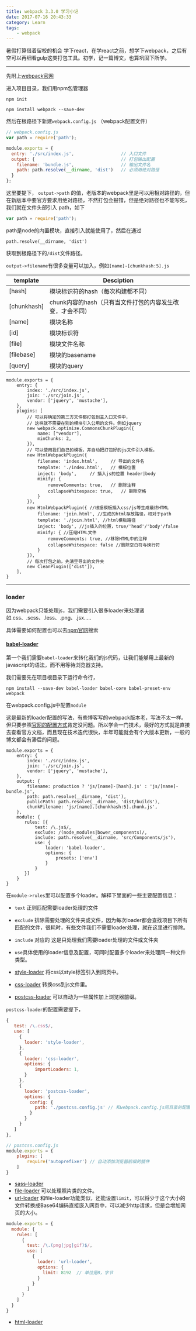 ```yaml
---
title: webpack 3.3.0 学习小记
date: 2017-07-16 20:43:33
category: Learn
tags:
    - webpack 
---
```


暑假打算借着留校的机会 学下react，在学react之前，想学下webpack，之后有空可以再细看gulp这类打包工具。初学，记一篇博文，也算巩固下所学。

-------

<!--more-->

先附上[webpack官网](https://webpack.js.org/)

进入项目目录，我们用npm包管理器

```
npm init

npm install webpack --save-dev 
```

然后在根路径下新建`webpack.config.js` （webpack配置文件）

```js
// webpack.config.js
var path = require('path');

module.exports = {
  entry: './src/index.js',                  // 入口文件
  output: {                                 // 打包输出配置
    filename: 'bundle.js',                  // 输出文件名
    path: path.resolve(__dirname, 'dist')   // 必须用绝对路径
  }
};
```

这里要提下， `output->path` 的值，老版本的webpack里是可以用相对路径的，但在新版本中要官方要求用绝对路径，不然打包会报错，但是绝对路径也不能写死，我们就在文件头部引入 path，如下
```js
var path = require('path');
```

path是node的内置模块，直接引入就能使用了，然后在通过

```
path.resolve(__dirname, 'dist')
```

获取到根路径下的`/dist`文件路径。

`output->filename`有很多变量可以加入，例如`[name]-[chunkhash:5].js`


| template | Desciption |
| --- | --- |
| [hash] | 模块标识符的hash（每次构建都不同） |
| [chunkhash] | chunk内容的hash（只有当文件打包的内容发生改变，才会不同） |
| [name] | 模块名称 |
| [id] | 模块标识符 |
| [file] | 模块文件名称 |
| [filebase] | 模块的basename |
| [query] | 模块的query |

```
module.exports = {
    entry: {
        index: './src/index.js',
        join: './src/join.js',
        vendor: ['jquery', 'mustache'],
    },
    plugins: [
        // 可以将确定的第三方文件都打包到主入口文件中，
        // 这样就不需要在别的模块引入公用的文件。例如jquery
        new webpack.optimize.CommonsChunkPlugin({
            name: ["vendor"],
            minChunks: 2,
        }),
        // 可以使用我们自己的模板，并自动把打包好的js文件引入模板。
        new HtmlWebpackPlugin({
            filename: 'index.html',     // 导出的文件名
            template: './index.html',   // 模板位置
            inject: 'body',     // 插入js的位置 header|body
            minify: {
                removeComments: true,   // 删除注释
                collapseWhitespace: true,   // 删除空格
            }
        }),
        new HtmlWebpackPlugin({ //根据模板插入css/js等生成最终HTML
            filename: 'join.html', //生成的html存放路径，相对于path
            template: './join.html', //html模板路径
            inject: 'body', //js插入的位置，true/'head'/'body'/false
            minify: { //压缩HTML文件  
                removeComments: true, //移除HTML中的注释
                collapseWhitespace: false //删除空白符与换行符
            }
        }),
        // 每次打包之前，先清空导出的文件夹
        new CleanPlugin(['dist']),
    ],
}
```

-------

### loader

因为webpack只能处理js，我们需要引入很多loader来处理诸如.css、.scss、.less、.png、.jsx.....

具体需要如何配置也可以去[npm官网](https://www.npmjs.com/)搜索

#### [babel-loader](https://www.npmjs.com/package/babel-loader)

第一个我们需要`babel-loader`来转化我们的js代码，让我们能够用上最新的javascript的语法，而不用等待浏览器支持。

我们需要先在项目根目录下运行命令行，

```
npm install --save-dev babel-loader babel-core babel-preset-env webpack
```

在webpack.config.js中配置`module`

这是最新的loader配置的写法，有些博客写的webpack版本老，写法不太一样。但只要参照[官网的配置方式](https://webpack.js.org/loaders/babel-loader/)肯定没问题。所以学会一门技术，最好的方式就是直接去查看官方文档，而且现在技术迭代很快，半年可能就会有个大版本更新，一般的博文都会有滞后的问题。

```
module.exports = {
    entry: {
        index: './src/index.js',
        join: './src/join.js',
        vendor: ['jquery', 'mustache'],
    },
    output: {
        filename: production ? 'js/[name]-[hash].js' : 'js/[name]-bundle.js',
        path: path.resolve(__dirname, 'dist'),
        publicPath: path.resolve(__dirname, 'dist/builds'),
        chunkFilename: 'js/[name].[chunkhash:5].chunk.js',
    },
    module: {
       rules: [{
           test: /\.js$/,   
           exclude: /(node_modules|bower_components)/, 
           include: path.resolve(__dirname, 'src/Components/js'),
           use: {
               loader: 'babel-loader',
               options: {
                   presets: ['env']
               }
           }
       }]
    }
}
```

在`module->rules`里可以配置多个loader。解释下里面的一些主要配置信息：

* `text` 正则匹配需要loader处理的文件
* `exclude` 排除需要处理的文件夹或文件，因为每次loader都会查找项目下所有匹配的文件，很耗时，有些文件我们不需要loader处理，就在这里进行排除。
* `include` 对应的 这是只处理我们需要loader处理的文件或文件夹
* `use`具体使用的loader信息及配置，可同时配置多个loader来处理同一种文件类型。

* [style-loader](https://www.npmjs.com/package/style-loader) 将css以style标签引入到网页中。
* [css-loader](https://www.npmjs.com/package/css-loader) 转换css到js文件里。
* [postcss-loader](https://www.npmjs.com/package/postcss-loader) 可以自动为一些属性加上浏览器前缀。

`postcss-loader`的配置需要提下，

```js
{
   test: /\.css$/,
   use: [
     {
       loader: 'style-loader',
     },
     {
       loader: 'css-loader',
       options: {
           importLoaders: 1,
       }
     },
     {
       loader: 'postcss-loader',
       options: {
         config: {
           path: './postcss.config.js' // 和webpack.config.js同目录的配置文件
         }
       }
     }
   ]
},
```
```js
// postcss.config.js
module.exports = {
    plugins: [
        require('autoprefixer') // 自动添加浏览器前缀的插件
    ]
}
```

* [sass-loader](https://www.npmjs.com/package/sass-loader)
* [file-loader](https://www.npmjs.com/package/file-loader) 可以处理照片类的文件。
* [url-loader](https://www.npmjs.com/package/url-loader) 和file-loader功能类似，还能设置`limit`，可以将少于这个大小的文件转换成Base64编码直接嵌入网页中，可以减少http请求，但是会增加网页的大小。

```js
module.exports = {
  module: {
    rules: [
      {
        test: /\.(png|jpg|gif)$/,
        use: [
          {
            loader: 'url-loader',
            options: {
              limit: 8192  // 单位是B，字节
            }
          }
        ]
      }
    ]
  }
}
```
* [html-loader](https://www.npmjs.com/package/html-loader)













